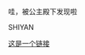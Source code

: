 <!DOCTYPE html>
<html>
<head>
<meta charset="utf-8"><p>哇，被公主殿下发现啦</p>
<p>SHIYAN</p>
<a href="(https://github.com/gerc622/gerc622.github.io/edit/main/README.md)">这是一个链接</a>

</body>
</html>
